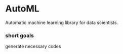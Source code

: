 # AutoML

Automatic machine learning library for data scientists.


### short goals
generate necessary codes

